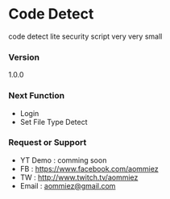 # Code Detect
 code detect lite security script very very small


### Version
1.0.0

### Next Function

- Login
- Set File Type Detect

### Request or Support
- YT Demo : comming soon
- FB : https://www.facebook.com/aommiez
- TW : http://www.twitch.tv/aommiez
- Email : aommiez@gmail.com
 


